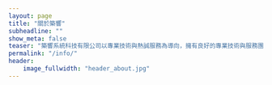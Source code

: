 ```yaml
---
layout: page
title: "關於築響"
subheadline: ""
show_meta: false
teaser: "築響系統科技有限公司以專業技術與熱誠服務為導向，擁有良好的專業技術與服務團隊，依顧客需求提供系統規劃、工程施工、技術服務等，我們有專業的思考、熱誠的服務，本公司秉持品質精準、服務快速、良好的售後服務，獲得客戶的信賴與滿意，本公司依此方向邁進，提供客戶優質的系統規畫及技術服務。"
permalink: "/info/"
header:
    image_fullwidth: "header_about.jpg"
---
```


